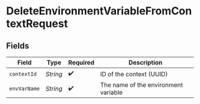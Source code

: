 # DeleteEnvironmentVariableFromContextRequest


## Fields

| Field                                | Type                                 | Required                             | Description                          |
| ------------------------------------ | ------------------------------------ | ------------------------------------ | ------------------------------------ |
| `contextId`                          | *String*                             | :heavy_check_mark:                   | ID of the context (UUID)             |
| `envVarName`                         | *String*                             | :heavy_check_mark:                   | The name of the environment variable |